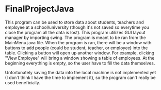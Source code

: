 # FinalProjectJava

This program can be used to store data about students, teachers and employee at a school/university (though it's not saved so everytime you close the program all the data is lost).
This program utilizes GUI layout manager by importing swing. The program is meant to be ran from the MainMenu.java file. When the program is ran, there will be a window with buttons to add people (could be student, teacher, or employee) into the table.
Clicking a button will open up another window. For example, clicking "View Employee" will bring a window showing a table of employees. At the beginning everything is empty, so the user have to fill the data themselves.

Unfortunately saving the data into the local machine is not implemented yet (I don't think I have the time to implement it), so the program can't really be used beneficially.
